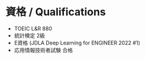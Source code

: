 # 資格 / Qualifications

- TOEIC L&R 880
- 統計検定 2級
- E資格 (JDLA Deep Learning for ENGINEER 2022 #1)
- 応用情報技術者試験 合格